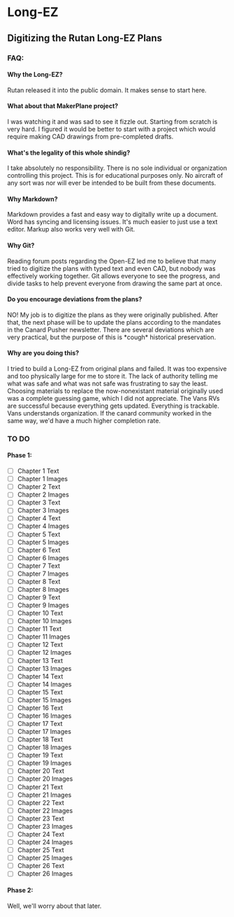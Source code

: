 # Long-EZ
## Digitizing the Rutan Long-EZ Plans

### FAQ:

#### Why the Long-EZ?
Rutan released it into the public domain. It makes sense to start here.

#### What about that MakerPlane project?
I was watching it and was sad to see it fizzle out. Starting from scratch is very hard. I figured it would be better to start with a project which would require making CAD drawings from pre-completed drafts.

#### What's the legality of this whole shindig?
I take absolutely no responsibility. There is no sole individual or organization controlling this project. This is for educational purposes only. No aircraft of any sort was nor will ever be intended to be built from these documents.

#### Why Markdown?
Markdown provides a fast and easy way to digitally write up a document. Word has syncing and licensing issues. It's much easier to just use a text editor. Markup also works very well with Git.

#### Why Git?
Reading forum posts regarding the Open-EZ led me to believe that many tried to digitize the plans with typed text and even CAD, but nobody was effectively working together. Git allows everyone to see the progress, and divide tasks to help prevent everyone from drawing the same part at once.

#### Do you encourage deviations from the plans?
NO! My job is to digitize the plans as they were originally published. After that, the next phase will be to update the plans according to the mandates in the Canard Pusher newsletter. There are several deviations which are very practical, but the purpose of this is \*cough\* historical preservation.

#### Why are you doing this?
I tried to build a Long-EZ from original plans and failed. It was too expensive and too physically large for me to store it. The lack of authority telling me what was safe and what was not safe was frustrating to say the least. Choosing materials to replace the now-nonexistant material originally used was a complete guessing game, which I did not appreciate. The Vans RVs are successful because everything gets updated. Everything is trackable. Vans understands organization. If the canard community worked in the same way, we'd have a much higher completion rate.

### TO DO
#### Phase 1:
- [ ] Chapter 1 Text
- [ ] Chapter 1 Images
- [ ] Chapter 2 Text
- [ ] Chapter 2 Images
- [ ] Chapter 3 Text
- [ ] Chapter 3 Images
- [ ] Chapter 4 Text
- [ ] Chapter 4 Images
- [ ] Chapter 5 Text
- [ ] Chapter 5 Images
- [ ] Chapter 6 Text
- [ ] Chapter 6 Images
- [ ] Chapter 7 Text
- [ ] Chapter 7 Images
- [ ] Chapter 8 Text
- [ ] Chapter 8 Images
- [ ] Chapter 9 Text
- [ ] Chapter 9 Images
- [ ] Chapter 10 Text
- [ ] Chapter 10 Images
- [ ] Chapter 11 Text
- [ ] Chapter 11 Images
- [ ] Chapter 12 Text
- [ ] Chapter 12 Images
- [ ] Chapter 13 Text
- [ ] Chapter 13 Images
- [ ] Chapter 14 Text
- [ ] Chapter 14 Images
- [ ] Chapter 15 Text
- [ ] Chapter 15 Images
- [ ] Chapter 16 Text
- [ ] Chapter 16 Images
- [ ] Chapter 17 Text
- [ ] Chapter 17 Images
- [ ] Chapter 18 Text
- [ ] Chapter 18 Images
- [ ] Chapter 19 Text
- [ ] Chapter 19 Images
- [ ] Chapter 20 Text
- [ ] Chapter 20 Images
- [ ] Chapter 21 Text
- [ ] Chapter 21 Images
- [ ] Chapter 22 Text
- [ ] Chapter 22 Images
- [ ] Chapter 23 Text
- [ ] Chapter 23 Images
- [ ] Chapter 24 Text
- [ ] Chapter 24 Images
- [ ] Chapter 25 Text
- [ ] Chapter 25 Images
- [ ] Chapter 26 Text
- [ ] Chapter 26 Images

#### Phase 2:
Well, we'll worry about that later.
